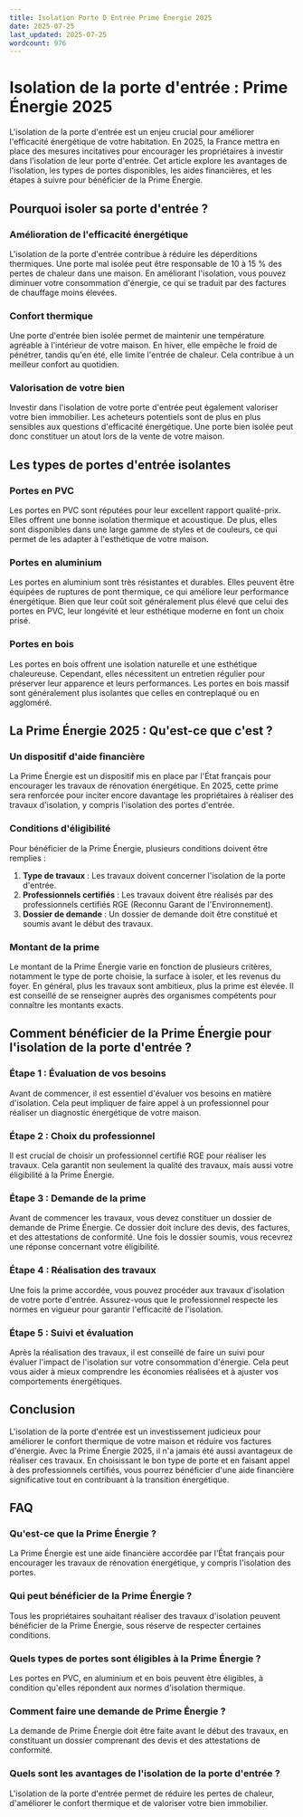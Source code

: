 ```yaml
---
title: Isolation Porte D Entrée Prime Énergie 2025
date: 2025-07-25
last_updated: 2025-07-25
wordcount: 976
---
```


# Isolation de la porte d'entrée : Prime Énergie 2025

L'isolation de la porte d'entrée est un enjeu crucial pour améliorer l'efficacité énergétique de votre habitation. En 2025, la France mettra en place des mesures incitatives pour encourager les propriétaires à investir dans l'isolation de leur porte d'entrée. Cet article explore les avantages de l'isolation, les types de portes disponibles, les aides financières, et les étapes à suivre pour bénéficier de la Prime Énergie.

## Pourquoi isoler sa porte d'entrée ?

### Amélioration de l'efficacité énergétique

L'isolation de la porte d'entrée contribue à réduire les déperditions thermiques. Une porte mal isolée peut être responsable de 10 à 15 % des pertes de chaleur dans une maison. En améliorant l'isolation, vous pouvez diminuer votre consommation d'énergie, ce qui se traduit par des factures de chauffage moins élevées.

### Confort thermique

Une porte d'entrée bien isolée permet de maintenir une température agréable à l'intérieur de votre maison. En hiver, elle empêche le froid de pénétrer, tandis qu'en été, elle limite l'entrée de chaleur. Cela contribue à un meilleur confort au quotidien.

### Valorisation de votre bien

Investir dans l'isolation de votre porte d'entrée peut également valoriser votre bien immobilier. Les acheteurs potentiels sont de plus en plus sensibles aux questions d'efficacité énergétique. Une porte bien isolée peut donc constituer un atout lors de la vente de votre maison.

## Les types de portes d'entrée isolantes

### Portes en PVC

Les portes en PVC sont réputées pour leur excellent rapport qualité-prix. Elles offrent une bonne isolation thermique et acoustique. De plus, elles sont disponibles dans une large gamme de styles et de couleurs, ce qui permet de les adapter à l'esthétique de votre maison.

### Portes en aluminium

Les portes en aluminium sont très résistantes et durables. Elles peuvent être équipées de ruptures de pont thermique, ce qui améliore leur performance énergétique. Bien que leur coût soit généralement plus élevé que celui des portes en PVC, leur longévité et leur esthétique moderne en font un choix prisé.

### Portes en bois

Les portes en bois offrent une isolation naturelle et une esthétique chaleureuse. Cependant, elles nécessitent un entretien régulier pour préserver leur apparence et leurs performances. Les portes en bois massif sont généralement plus isolantes que celles en contreplaqué ou en aggloméré.

## La Prime Énergie 2025 : Qu'est-ce que c'est ?

### Un dispositif d'aide financière

La Prime Énergie est un dispositif mis en place par l'État français pour encourager les travaux de rénovation énergétique. En 2025, cette prime sera renforcée pour inciter encore davantage les propriétaires à réaliser des travaux d'isolation, y compris l'isolation des portes d'entrée.

### Conditions d'éligibilité

Pour bénéficier de la Prime Énergie, plusieurs conditions doivent être remplies :

1. **Type de travaux** : Les travaux doivent concerner l'isolation de la porte d'entrée.
2. **Professionnels certifiés** : Les travaux doivent être réalisés par des professionnels certifiés RGE (Reconnu Garant de l'Environnement).
3. **Dossier de demande** : Un dossier de demande doit être constitué et soumis avant le début des travaux.

### Montant de la prime

Le montant de la Prime Énergie varie en fonction de plusieurs critères, notamment le type de porte choisie, la surface à isoler, et les revenus du foyer. En général, plus les travaux sont ambitieux, plus la prime est élevée. Il est conseillé de se renseigner auprès des organismes compétents pour connaître les montants exacts.

## Comment bénéficier de la Prime Énergie pour l'isolation de la porte d'entrée ?

### Étape 1 : Évaluation de vos besoins

Avant de commencer, il est essentiel d'évaluer vos besoins en matière d'isolation. Cela peut impliquer de faire appel à un professionnel pour réaliser un diagnostic énergétique de votre maison.

### Étape 2 : Choix du professionnel

Il est crucial de choisir un professionnel certifié RGE pour réaliser les travaux. Cela garantit non seulement la qualité des travaux, mais aussi votre éligibilité à la Prime Énergie.

### Étape 3 : Demande de la prime

Avant de commencer les travaux, vous devez constituer un dossier de demande de Prime Énergie. Ce dossier doit inclure des devis, des factures, et des attestations de conformité. Une fois le dossier soumis, vous recevrez une réponse concernant votre éligibilité.

### Étape 4 : Réalisation des travaux

Une fois la prime accordée, vous pouvez procéder aux travaux d'isolation de votre porte d'entrée. Assurez-vous que le professionnel respecte les normes en vigueur pour garantir l'efficacité de l'isolation.

### Étape 5 : Suivi et évaluation

Après la réalisation des travaux, il est conseillé de faire un suivi pour évaluer l'impact de l'isolation sur votre consommation d'énergie. Cela peut vous aider à mieux comprendre les économies réalisées et à ajuster vos comportements énergétiques.

## Conclusion

L'isolation de la porte d'entrée est un investissement judicieux pour améliorer le confort thermique de votre maison et réduire vos factures d'énergie. Avec la Prime Énergie 2025, il n'a jamais été aussi avantageux de réaliser ces travaux. En choisissant le bon type de porte et en faisant appel à des professionnels certifiés, vous pourrez bénéficier d'une aide financière significative tout en contribuant à la transition énergétique.

## FAQ

### Qu'est-ce que la Prime Énergie ?

La Prime Énergie est une aide financière accordée par l'État français pour encourager les travaux de rénovation énergétique, y compris l'isolation des portes.

### Qui peut bénéficier de la Prime Énergie ?

Tous les propriétaires souhaitant réaliser des travaux d'isolation peuvent bénéficier de la Prime Énergie, sous réserve de respecter certaines conditions.

### Quels types de portes sont éligibles à la Prime Énergie ?

Les portes en PVC, en aluminium et en bois peuvent être éligibles, à condition qu'elles répondent aux normes d'isolation thermique.

### Comment faire une demande de Prime Énergie ?

La demande de Prime Énergie doit être faite avant le début des travaux, en constituant un dossier comprenant des devis et des attestations de conformité.

### Quels sont les avantages de l'isolation de la porte d'entrée ?

L'isolation de la porte d'entrée permet de réduire les pertes de chaleur, d'améliorer le confort thermique et de valoriser votre bien immobilier.